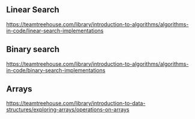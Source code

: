 ## Linear Search 
https://teamtreehouse.com/library/introduction-to-algorithms/algorithms-in-code/linear-search-implementations

## Binary search
https://teamtreehouse.com/library/introduction-to-algorithms/algorithms-in-code/binary-search-implementations

## Arrays
https://teamtreehouse.com/library/introduction-to-data-structures/exploring-arrays/operations-on-arrays
